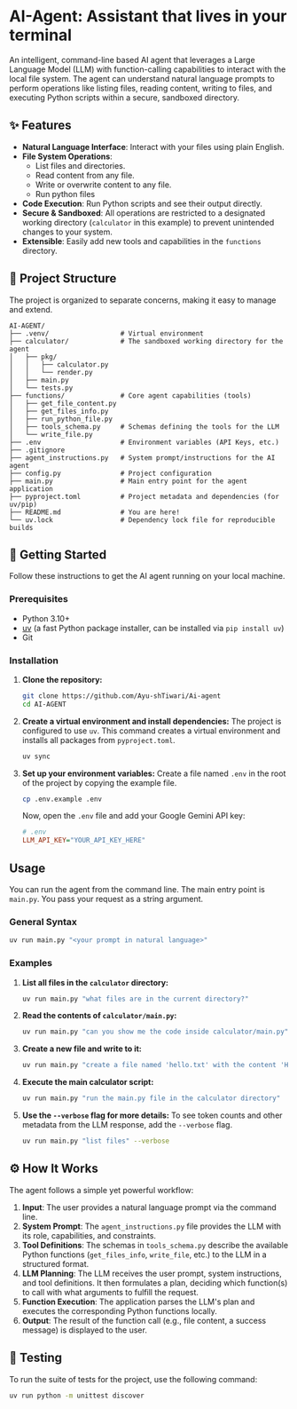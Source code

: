 # AI-Agent: Assistant that lives in your terminal

An intelligent, command-line based AI agent that leverages a Large Language Model (LLM) with function-calling capabilities to interact with the local file system. The agent can understand natural language prompts to perform operations like listing files, reading content, writing to files, and executing Python scripts within a secure, sandboxed directory.

## ✨ Features

-   **Natural Language Interface**: Interact with your files using plain English.
-   **File System Operations**:
    -   List files and directories.
    -   Read content from any file.
    -   Write or overwrite content to any file.
    -   Run python files
-   **Code Execution**: Run Python scripts and see their output directly.
-   **Secure & Sandboxed**: All operations are restricted to a designated working directory (`calculator` in this example) to prevent unintended changes to your system.
-   **Extensible**: Easily add new tools and capabilities in the `functions` directory.

## 📂 Project Structure

The project is organized to separate concerns, making it easy to manage and extend.

```
AI-AGENT/
├── .venv/                  # Virtual environment
├── calculator/             # The sandboxed working directory for the agent
│   ├── pkg/
│   │   ├── calculator.py
│   │   └── render.py
│   ├── main.py
│   └── tests.py
├── functions/              # Core agent capabilities (tools)
│   ├── get_file_content.py
│   ├── get_files_info.py
│   ├── run_python_file.py
│   ├── tools_schema.py     # Schemas defining the tools for the LLM
│   └── write_file.py
├── .env                    # Environment variables (API Keys, etc.)
├── .gitignore
├── agent_instructions.py   # System prompt/instructions for the AI agent
├── config.py               # Project configuration
├── main.py                 # Main entry point for the agent application
├── pyproject.toml          # Project metadata and dependencies (for uv/pip)
├── README.md               # You are here!
└── uv.lock                 # Dependency lock file for reproducible builds
```

## 🚀 Getting Started

Follow these instructions to get the AI agent running on your local machine.

### Prerequisites

-   Python 3.10+
-   [uv](https://github.com/astral-sh/uv) (a fast Python package installer, can be installed via `pip install uv`)
-   Git

### Installation

1.  **Clone the repository:**
    ```sh
    git clone https://github.com/Ayu-shTiwari/Ai-agent
    cd AI-AGENT
    ```

2.  **Create a virtual environment and install dependencies:**
    The project is configured to use `uv`. This command creates a virtual environment and installs all packages from `pyproject.toml`.
    ```sh
    uv sync
    ```

3.  **Set up your environment variables:**
    Create a file named `.env` in the root of the project by copying the example file.
    ```sh
    cp .env.example .env
    ```
    Now, open the `.env` file and add your Google Gemini API key:
    ```ini
    # .env
    LLM_API_KEY="YOUR_API_KEY_HERE"
    ```

## Usage

You can run the agent from the command line. The main entry point is `main.py`. You pass your request as a string argument.

### General Syntax

```sh
uv run main.py "<your prompt in natural language>"
```

### Examples

1.  **List all files in the `calculator` directory:**
    ```sh
    uv run main.py "what files are in the current directory?"
    ```

2.  **Read the contents of `calculator/main.py`:**
    ```sh
    uv run main.py "can you show me the code inside calculator/main.py"
    ```

3.  **Create a new file and write to it:**
    ```sh
    uv run main.py "create a file named 'hello.txt' with the content 'Hello World'"
    ```

4.  **Execute the main calculator script:**
    ```sh
    uv run main.py "run the main.py file in the calculator directory"
    ```

5.  **Use the `--verbose` flag for more details:**
    To see token counts and other metadata from the LLM response, add the `--verbose` flag.
    ```sh
    uv run main.py "list files" --verbose
    ```

## ⚙️ How It Works

The agent follows a simple yet powerful workflow:

1.  **Input**: The user provides a natural language prompt via the command line.
2.  **System Prompt**: The `agent_instructions.py` file provides the LLM with its role, capabilities, and constraints.
3.  **Tool Definitions**: The schemas in `tools_schema.py` describe the available Python functions (`get_files_info`, `write_file`, etc.) to the LLM in a structured format.
4.  **LLM Planning**: The LLM receives the user prompt, system instructions, and tool definitions. It then formulates a plan, deciding which function(s) to call with what arguments to fulfill the request.
5.  **Function Execution**: The application parses the LLM's plan and executes the corresponding Python functions locally.
6.  **Output**: The result of the function call (e.g., file content, a success message) is displayed to the user.

## 🧪 Testing

To run the suite of tests for the project, use the following command:

```sh
uv run python -m unittest discover
```
